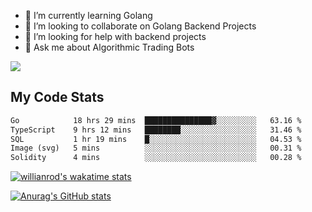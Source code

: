 
- 🌱 I’m currently learning Golang
- 👯 I’m looking to collaborate on Golang Backend Projects
- 🤔 I’m looking for help with backend projects
- 💬 Ask me about Algorithmic Trading Bots

![](https://github-profile-trophy.vercel.app/?username=kevinbarrero)

## My Code Stats

<!--START_SECTION:waka-->

```txt
Go            18 hrs 29 mins  ███████████████▓░░░░░░░░░   63.16 %
TypeScript    9 hrs 12 mins   ████████░░░░░░░░░░░░░░░░░   31.46 %
SQL           1 hr 19 mins    █░░░░░░░░░░░░░░░░░░░░░░░░   04.53 %
Image (svg)   5 mins          ░░░░░░░░░░░░░░░░░░░░░░░░░   00.31 %
Solidity      4 mins          ░░░░░░░░░░░░░░░░░░░░░░░░░   00.28 %
```

<!--END_SECTION:waka-->

[![willianrod's wakatime stats](https://github-readme-stats.vercel.app/api/wakatime?username=holdandup&layout=compact&theme=react&custom_title=Wakatime%20All%20Time%20Stats&langs_count=8)](https://github.com/anuraghazra/github-readme-stats)

[![Anurag's GitHub stats](https://github-readme-stats.vercel.app/api?username=Kevinbarrero)](https://github.com/anuraghazra/github-readme-stats)




